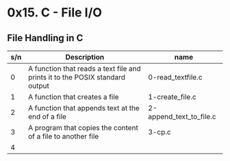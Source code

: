 # 0x15. C - File I/O

## File Handling in C

| s/n | Description                                                                  | name                    |
| --- | ---------------------------------------------------------------------------- | ----------------------- |
| 0   | A function that reads a text file and prints it to the POSIX standard output | 0-read_textfile.c       |
| 1   | A function that creates a file                                               | 1-create_file.c         |
| 2   | A function that appends text at the end of a file                            | 2-append_text_to_file.c |
| 3   | A program that copies the content of a file to another file                  | 3-cp.c                  |
| 4   |                                                                              |                         |
